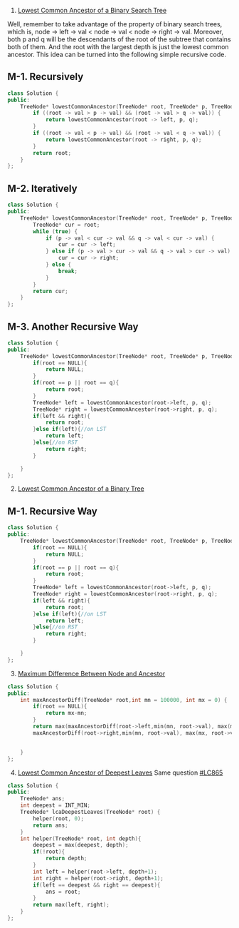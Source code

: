 1. [Lowest Common Ancestor of a Binary Search Tree](https://leetcode.com/problems/lowest-common-ancestor-of-a-binary-search-tree/description/)

Well, remember to take advantage of the property of binary search trees, which is, node -> left -> val < node -> val < node -> right -> val. Moreover, both p and q will be the descendants of the root of the subtree that contains both of them. And the root with the largest depth is just the lowest common ancestor. This idea can be turned into the following simple recursive code.

## M-1. Recursively

```cpp
class Solution {
public:
    TreeNode* lowestCommonAncestor(TreeNode* root, TreeNode* p, TreeNode* q) {
        if ((root -> val > p -> val) && (root -> val > q -> val)) {
            return lowestCommonAncestor(root -> left, p, q);
        }
        if ((root -> val < p -> val) && (root -> val < q -> val)) {
            return lowestCommonAncestor(root -> right, p, q);
        }
        return root;
    }
};
```

## M-2. Iteratively

```cpp
class Solution {
public:
    TreeNode* lowestCommonAncestor(TreeNode* root, TreeNode* p, TreeNode* q) {
        TreeNode* cur = root;
        while (true) {
            if (p -> val < cur -> val && q -> val < cur -> val) {
                cur = cur -> left;
            } else if (p -> val > cur -> val && q -> val > cur -> val) {
                cur = cur -> right;
            } else {
                break;
            }
        }
        return cur;
    }
};
```

## M-3. Another Recursive Way

```cpp
class Solution {
public:
    TreeNode* lowestCommonAncestor(TreeNode* root, TreeNode* p, TreeNode* q) {
        if(root == NULL){
            return NULL;
        }
        if(root == p || root == q){
            return root;
        }
        TreeNode* left = lowestCommonAncestor(root->left, p, q);
        TreeNode* right = lowestCommonAncestor(root->right, p, q);
        if(left && right){
            return root;
        }else if(left){//on LST
            return left;
        }else{//on RST
            return right;
        }

    }
};
```

2. [Lowest Common Ancestor of a Binary Tree](https://leetcode.com/problems/lowest-common-ancestor-of-a-binary-tree/)

## M-1. Recursive Way

```cpp
class Solution {
public:
    TreeNode* lowestCommonAncestor(TreeNode* root, TreeNode* p, TreeNode* q) {
        if(root == NULL){
            return NULL;
        }
        if(root == p || root == q){
            return root;
        }
        TreeNode* left = lowestCommonAncestor(root->left, p, q);
        TreeNode* right = lowestCommonAncestor(root->right, p, q);
        if(left && right){
            return root;
        }else if(left){//on LST
            return left;
        }else{//on RST
            return right;
        }

    }
};
```

3. [Maximum Difference Between Node and Ancestor](https://leetcode.com/problems/maximum-difference-between-node-and-ancestor/)

```cpp
class Solution {
public:
    int maxAncestorDiff(TreeNode* root,int mn = 100000, int mx = 0) {
        if(root == NULL){
            return mx-mn;
        }
        return max(maxAncestorDiff(root->left,min(mn, root->val), max(mx, root->val)),
        maxAncestorDiff(root->right,min(mn, root->val), max(mx, root->val)));


    }
};
```

4. [Lowest Common Ancestor of Deepest Leaves](https://leetcode.com/problems/lowest-common-ancestor-of-deepest-leaves/)
   Same question [#LC865](https://leetcode.com/problems/smallest-subtree-with-all-the-deepest-nodes/)

```cpp
class Solution {
public:
    TreeNode* ans;
    int deepest = INT_MIN;
    TreeNode* lcaDeepestLeaves(TreeNode* root) {
        helper(root, 0);
        return ans;
    }
    int helper(TreeNode* root, int depth){
        deepest = max(deepest, depth);
        if(!root){
            return depth;
        }
        int left = helper(root->left, depth+1);
        int right = helper(root->right, depth+1);
        if(left == deepest && right == deepest){
            ans = root;
        }
        return max(left, right);
    }
};
```
